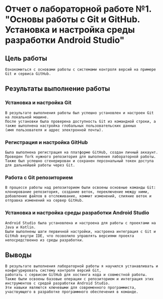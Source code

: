 # Отчет о лабораторной работе №1. "Основы работы с Git и GitHub. Установка и настройка среды разработки Android Studio"
## Цель работы
    Ознакомиться с основами работы с системами контроля версий на примере Git и сервиса GitHub.

## Результаты выполнение работы

### Установка и настройка Git
    В результате выполнения работы был успешно установлен и настроен Git на локальной машине.
    После установки была проверена доступность Git из командной строки, а также выполнена настройка глобальных пользовательских данных
    (имя пользователя и адрес электронной почты).
    
### Регистрация и настройка GitHub
    Была выполнена регистрация на платформе GitHub, создан личный аккаунт.
    Проведен fork нужного репозитория для выполнения лабораторной работы.
    Также был успешно сгенерирован и сохранен персональный токен доступа для дальнейшей работы через Git.

### Работа с Git репозиторием
    В процессе работы над репозиторием были освоены основные команды Git:
    клонирование репозитория, создание веток, переключение между ними, добавление файлов в отслеживание, коммит изменений, слияние веток и отправка изменений на сервер GitHub.

### Установка и настройка среды разработки  Android Studio
    Android Studio была установлена и настроена для работы с проектами на Java и Kotlin.
    Были выполнены шаги первичной настройки, настроена интеграция с Git и GitHub внутри IDE, что позволило управлять версиями проекта непосредственно из среды разработки.

## Выводы
    В результате выполнения лабораторной работы я научился устанавливать и конфигурировать систему контроля версий Git,
    работать с сервисом GitHub для хостинга кода и совместной работы. Также были освоены базовые операции с репозиторием и интеграция этих инструментов с средой разработки Android Studio.
    Эти навыки являются ключевыми для современного программиста, участвующего в разработке программного обеспечения в команде.